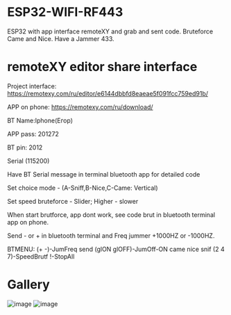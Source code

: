 # ESP32-WIFI-RF443
ESP32 with app interface remoteXY and grab and sent code. Bruteforce Came and Nice. Have a Jammer 433.
# remoteXY editor share interface
Project interface: https://remotexy.com/ru/editor/e6144dbbfd8eaeae5f091fcc759ed91b/

APP on phone: https://remotexy.com/ru/download/

BT Name:Iphone(Егор)

APP pass: 201272

BT pin: 2012

Serial (115200)

Have BT Serial message in terminal bluetooth app for detailed code

Set choice mode - (A-Sniff,B-Nice,C-Came: Vertical)

Set speed bruteforce - Slider; Higher - slower

When start brutforce, app dont work, see code brut in bluetooth terminal app on phone.

Send - or + in bluetooth terminal and Freq jummer +1000HZ or -1000HZ.

BTMENU: (+ -)-JumFreq send (glON glOFF)-JumOff-ON came nice snif (2 4 7)-SpeedBrutf !-StopAll

# Gallery
![image](https://github.com/danya201272/ESP32-WIFI-RF443/assets/36302863/72d2a2b3-b5d7-468b-a660-cf7b30ba6b46)
![image](https://github.com/danya201272/ESP32-WIFI-RF443/assets/36302863/e072969e-02dd-478c-9e48-cd535584f92b)
